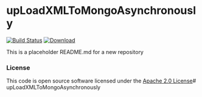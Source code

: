 # upLoadXMLToMongoAsynchronously

[![Build Status](https://travis-ci.org/hmrc/upLoadXMLToMongoAsynchronously.svg)](https://travis-ci.org/hmrc/upLoadXMLToMongoAsynchronously) [ ![Download](https://api.bintray.com/packages/hmrc/releases/upLoadXMLToMongoAsynchronously/images/download.svg) ](https://bintray.com/hmrc/releases/upLoadXMLToMongoAsynchronously/_latestVersion)

This is a placeholder README.md for a new repository

### License

This code is open source software licensed under the [Apache 2.0 License]("http://www.apache.org/licenses/LICENSE-2.0.html")# upLoadXMLToMongoAsynchronously

